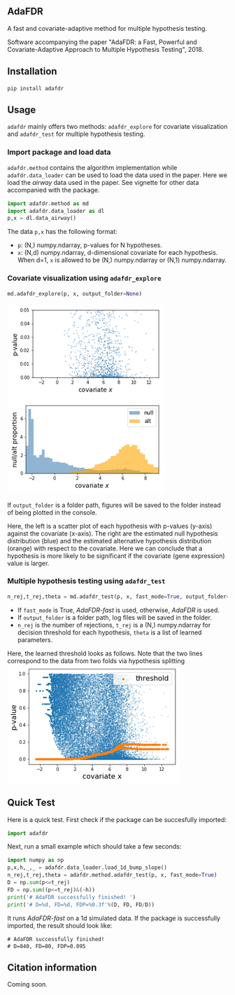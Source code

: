 ## AdaFDR
A fast and covariate-adaptive method for multiple hypothesis testing. 

Software accompanying the paper "AdaFDR: a Fast, Powerful and Covariate-Adaptive Approach to Multiple Hypothesis Testing", 2018.

## Installation
```
pip install adafdr
```

## Usage
`adafdr` mainly offers two methods: `adafdr_explore` for covariate visualization and 
`adafdr_test` for multiple hypothesis testing. 

### Import package and load data
`adafdr.method` contains the algorithm implementation while `adafdr.data_loader` can be 
used to load the data used in the paper. Here we load the *airway* data used in the paper.
See vignette for other data accompanied with the package. 
```python
import adafdr.method as md
import adafdr.data_loader as dl
p,x = dl.data_airway()
```
The data `p,x` has the following format:
* `p`: (N,) numpy.ndarray, p-values for N hypotheses.
* `x`: (N,d) numpy.ndarray, d-dimensional covariate for each hypothesis. When d=1, 
`x` is allowed to be (N,) numpy.ndarray or (N,1) numpy.ndarray.

### Covariate visualization using `adafdr_explore`
```python
md.adafdr_explore(p, x, output_folder=None)
```

![p_scatter](./images/explore_p_feature_1.png ) ![ratio](./images/explore_ratio_feature_1.png )

If `output_folder` is a folder path, figures will be saved to the folder instead of being plotted 
in the console.

Here, the left is a scatter plot of each hypothesis with p-values (y-axis) against the covariate (x-axis). 
The right are the estimated null hypothesis distribution (blue) and the estimated alternative hypothesis 
distribution (orange) with respect to the covariate. Here we can conclude that a hypothesis is more likely
to be significant if the covariate (gene expression) value is larger.

### Multiple hypothesis testing using `adafdr_test`
```python
n_rej,t_rej,theta = md.adafdr_test(p, x, fast_mode=True, output_folder=None)
```
* If `fast_mode` is True, *AdaFDR-fast* is used, otherwise, *AdaFDR* is used.
* If `output_folder` is a folder path, log files will be saved in the folder. 
* `n_rej` is the number of rejections, `t_rej` is a (N,) numpy.ndarray for decision threshold for each hypothesis,
`theta` is a list of learned parameters.

Here, the learned threshold looks as follows. Note that the two lines correspond to the data from two folds via
hypothesis splitting
![p_scatter](./images/threshold.png)

## Quick Test
Here is a quick test. First check if the package can be succesfully imported:
```python
import adafdr
```
Next, run a small example which should take a few seconds:
```python
import numpy as np
p,x,h,_,_ = adafdr.data_loader.load_1d_bump_slope()
n_rej,t_rej,theta = adafdr.method.adafdr_test(p, x, fast_mode=True)
D = np.sum(p<=t_rej)
FD = np.sum((p<=t_rej)&(~h))
print('# AdaFDR successfully finished! ')
print('# D=%d, FD=%d, FDP=%0.3f'%(D, FD, FD/D))
```
It runs *AdaFDR-fast* on a 1d simulated data. If the package is successfully imported, 
the result should look like:
```
# AdaFDR successfully finished! 
# D=840, FD=80, FDP=0.095
```

## Citation information
Coming soon.
